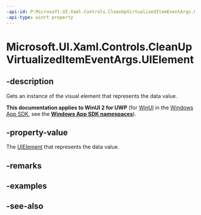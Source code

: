```yaml
---
-api-id: P:Microsoft.UI.Xaml.Controls.CleanUpVirtualizedItemEventArgs.UIElement
-api-type: winrt property
---
```


<!-- Property syntax
public Windows.UI.Xaml.UIElement UIElement { get; }
-->

# Microsoft.UI.Xaml.Controls.CleanUpVirtualizedItemEventArgs.UIElement

## -description
Gets an instance of the visual element that represents the data value.

**This documentation applies to WinUI 2 for UWP** (for [WinUI](/windows/apps/winui/winui3/) in the [Windows App SDK](/windows/apps/windows-app-sdk/), see the **[Windows App SDK namespaces](/windows/windows-app-sdk/api/winrt/)**).

## -property-value
The [UIElement](../microsoft.ui.xaml/uielement.md) that represents the data value.

## -remarks

## -examples

## -see-also
